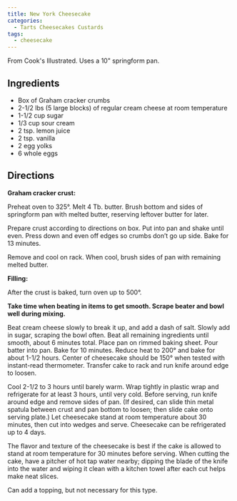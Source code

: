 ```yaml
---
title: New York Cheesecake
categories:
  - Tarts Cheesecakes Custards
tags:
  - cheesecake
---
```


From Cook's Illustrated. Uses a 10" springform pan.

## Ingredients

- Box of Graham cracker crumbs
- 2-1/2 lbs (5 large blocks) of regular cream cheese at room temperature
- 1-1/2 cup sugar
- 1/3 cup sour cream
- 2 tsp. lemon juice
- 2 tsp. vanilla
- 2 egg yolks
- 6 whole eggs

## Directions

**Graham cracker crust:**

Preheat oven to 325°. Melt 4 Tb. butter. Brush bottom and sides of springform pan 
with melted butter, reserving leftover butter for later.

Prepare crust according to directions on box. Put into pan and shake until even. Press
down and even off edges so crumbs don’t go up side. Bake for 13 minutes.

Remove and cool on rack. When cool, brush sides of pan with remaining melted butter.

**Filling:**

After the crust is baked, turn oven up to 500°. 

**Take time when beating in items to get smooth. Scrape beater and bowl well
during mixing.**

Beat cream cheese slowly to break it up, and add a dash of salt. Slowly add in sugar,
scraping the bowl often. Beat all remaining ingredients until smooth, about 6 minutes total. 
Place pan on rimmed baking sheet. Pour batter into pan. Bake for 10 minutes. 
Reduce heat to 200° and bake for about 1-1/2 hours. Center of cheesecake should be 150° when 
tested with instant-read thermometer. Transfer cake to rack and run knife around edge to loosen.

Cool 2-1/2 to 3 hours until barely warm. Wrap tightly in plastic wrap and refrigerate for
at least 3 hours, until very cold. Before serving, run knife around edge and remove
sides of pan. (If desired, can slide thin metal spatula between crust and pan bottom to
loosen; then slide cake onto serving plate.) Let cheesecake stand at room temperature
about 30 minutes, then cut into wedges and serve. Cheesecake can be refrigerated up
to 4 days.

The flavor and texture of the cheesecake is best if the cake is allowed to stand at room
temperature for 30 minutes before serving. When cutting the cake, have a pitcher of hot
tap water nearby; dipping the blade of the knife into the water and wiping it clean with a
kitchen towel after each cut helps make neat slices.

Can add a topping, but not necessary for this type.
